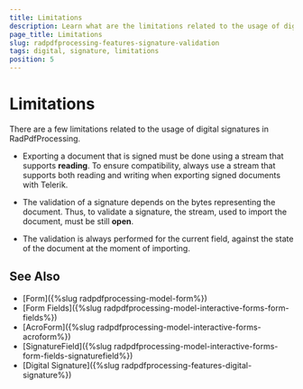 ```yaml
---
title: Limitations
description: Learn what are the limitations related to the usage of digital signatures in RadPdfProcessing. 
page_title: Limitations
slug: radpdfprocessing-features-signature-validation
tags: digital, signature, limitations
position: 5
---
```


# Limitations

There are a few limitations related to the usage of digital signatures in RadPdfProcessing.

* Exporting a document that is signed must be done using a stream that supports **reading**. To ensure compatibility, always use a stream that supports both reading and writing when exporting signed documents with Telerik.

* The validation of a signature depends on the bytes representing the document. Thus, to validate a signature, the stream, used to import the document, must be still **open**.

* The validation is always performed for the current field, against the state of the document at the moment of importing.

## See Also

* [Form]({%slug radpdfprocessing-model-form%})
* [Form Fields]({%slug radpdfprocessing-model-interactive-forms-form-fields%})
* [AcroForm]({%slug radpdfprocessing-model-interactive-forms-acroform%})
* [SignatureField]({%slug radpdfprocessing-model-interactive-forms-form-fields-signaturefield%})
* [Digital Signature]({%slug radpdfprocessing-features-digital-signature%})
